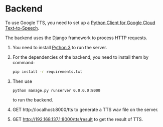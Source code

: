 # Backend



To use Google TTS, you need to set up a [Python Client for Google Cloud Text-to-Speech](https://cloud.google.com/python/docs/reference/texttospeech/latest?_gl=1*78cmib*_ga*MTgwNzc3NTk2LjE3MjY3ODMyMzk.*_ga_WH2QY8WWF5*MTczMDAwMzkzNy4xNS4xLjE3MzAwMDM5NzMuMjQuMC4w).



The backend uses the Django framework to process HTTP requests.

1. You need to install [Python 3](https://www.python.org/downloads/release/python-3127/) to run the server.

2. For the dependencies of the backend, you need to install them by command:

   ```cmd
   pip install -r requirements.txt
   ```

3. Then use 

   ``` to 
   python manage.py runserver 0.0.0.0:8000
   ```

   to run the backend.

4. GET http://localhost:8000/tts to generate a TTS wav file on the server.

5. GET http://192.168.137.1:8000/tts/result to get the result of TTS.

